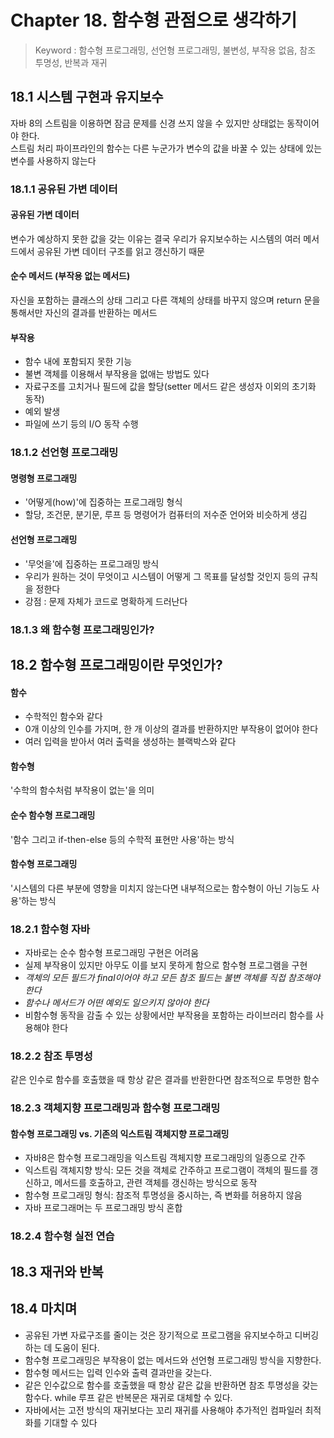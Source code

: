 # Chapter 18. 함수형 관점으로 생각하기
> Keyword : 함수형 프로그래밍, 선언형 프로그래밍, 불변성, 부작용 없음, 참조 투명성, 반복과 재귀

## 18.1 시스템 구현과 유지보수
자바 8의 스트림을 이용하면 잠금 문제를 신경 쓰지 않을 수 있지만 상태없는 동작이어야 한다.  
스트림 처리 파이프라인의 함수는 다른 누군가가 변수의 값을 바꿀 수 있는 상태에 있는 변수를 사용하지 않는다
### 18.1.1 공유된 가변 데이터
#### 공유된 가변 데이터
변수가 예상하지 못한 값을 갖는 이유는 결국 우리가 유지보수하는 시스템의 여러 메서드에서 공유된 가변 데이터 구조를 읽고 갱신하기 때문
#### 순수 메서드 (부작용 없는 메서드)
자신을 포함하는 클래스의 상태 그리고 다른 객체의 상태를 바꾸지 않으며 return 문을 통해서만 자신의 결과를 반환하는 메서드
#### 부작용
- 함수 내에 포함되지 못한 기능
- 불변 객체를 이용해서 부작용을 없애는 방법도 있다
- 자료구조를 고치거나 필드에 값을 할당(setter 메서드 같은 생성자 이외의 초기화 동작)
- 예외 발생
- 파일에 쓰기 등의 I/O 동작 수행

### 18.1.2 선언형 프로그래밍
#### 명령형 프로그래밍
- '어떻게(how)'에 집중하는 프로그래밍 형식
- 할당, 조건문, 분기문, 루프 등 명령어가 컴퓨터의 저수준 언어와 비슷하게 생김
#### 선언형 프로그래밍
- '무엇을'에 집중하는 프로그래밍 방식
- 우리가 원하는 것이 무엇이고 시스템이 어떻게 그 목표를 달성할 것인지 등의 규칙을 정한다
- 강점 : 문제 자체가 코드로 명확하게 드러난다

### 18.1.3 왜 함수형 프로그래밍인가?

## 18.2 함수형 프로그래밍이란 무엇인가?
#### 함수
- 수학적인 함수와 같다
- 0개 이상의 인수를 가지며, 한 개 이상의 결과를 반환하지만 부작용이 없어야 한다
- 여러 입력을 받아서 여러 출력을 생성하는 블랙박스와 같다
#### 함수형
'수학의 함수처럼 부작용이 없는'을 의미
#### 순수 함수형 프로그래밍
'함수 그리고 if-then-else 등의 수학적 표현만 사용'하는 방식
#### 함수형 프로그래밍
'시스템의 다른 부분에 영향을 미치지 않는다면 내부적으로는 함수형이 아닌 기능도 사용'하는 방식

### 18.2.1 함수형 자바
- 자바로는 순수 함수형 프로그래밍 구현은 어려움
- 실제 부작용이 있지만 아무도 이를 보지 못하게 함으로 함수형 프로그램을 구현
- *객체의 모든 필드가 final이어야 하고 모든 참조 필드는 불변 객체를 직접 참조해야 한다*
- *함수나 메서드가 어떤 예외도 일으키지 않아야 한다*
- 비함수형 동작을 감출 수 있는 상황에서만 부작용을 포함하는 라이브러리 함수를 사용해야 한다
### 18.2.2 참조 투명성
같은 인수로 함수를 호출했을 때 항상 같은 결과를 반환한다면 참조적으로 투명한 함수
### 18.2.3 객체지향 프로그래밍과 함수형 프로그래밍
#### 함수형 프로그래밍 vs. 기존의 익스트림 객체지향 프로그래밍
- 자바8은 함수형 프로그래밍을 익스트림 객체지향 프로그래밍의 일종으로 간주
- 익스트림 객체지향 방식: 모든 것을 객체로 간주하고 프로그램이 객체의 필드를 갱신하고, 메서드를 호출하고, 관련 객체를 갱신하는 방식으로 동작
- 함수형 프로그래밍 형식: 참조적 투명성을 중시하는, 즉 변화를 허용하지 않음
- 자바 프로그래머는 두 프로그래밍 방식 혼합
### 18.2.4 함수형 실전 연습

## 18.3 재귀와 반복

## 18.4 마치며
- 공유된 가변 자료구조를 줄이는 것은 장기적으로 프로그램을 유지보수하고 디버깅하는 데 도움이 된다.
- 함수형 프로그래밍은 부작용이 없는 메서드와 선언형 프로그래밍 방식을 지향한다.
- 함수형 메서드는 입력 인수와 출력 결과만을 갖는다.
- 같은 인수값으로 함수를 호출했을 때 항상 같은 값을 반환하면 참조 투명성을 갖는 함수다. while 루프 같은 반복문은 재귀로 대체할 수 있다.
- 자바에서는 고전 방식의 재귀보다는 꼬리 재귀를 사용해야 추가적인 컴파일러 최적화를 기대할 수 있다